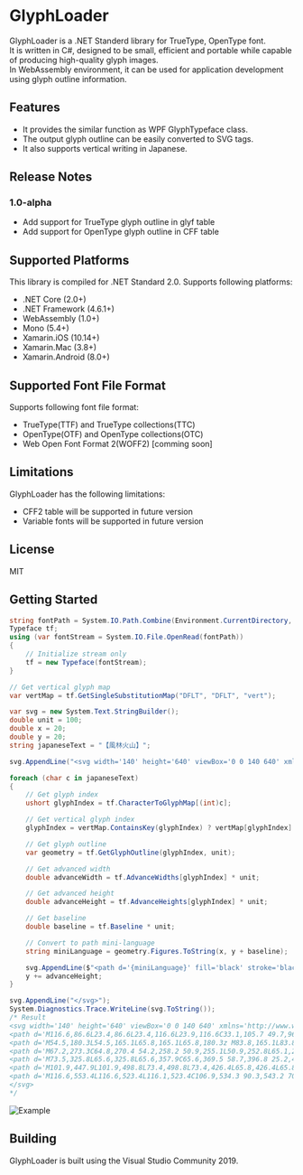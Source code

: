 ﻿# GlyphLoader
GlyphLoader is a .NET Standerd library for TrueType, OpenType font.  
It is written in C#, designed to be small, efficient and portable while capable of producing high-quality glyph images.  
In WebAssembly environment, it can be used for application development using glyph outline information.  

## Features

- It provides the similar function as WPF GlyphTypeface class.
- The output glyph outline can be easily converted to SVG tags.
- It also supports vertical writing in Japanese.

## Release Notes

### 1.0-alpha

- Add support for TrueType glyph outline in glyf table
- Add support for OpenType glyph outline in CFF table

## Supported Platforms
This library is compiled for .NET Standard 2.0. Supports following platforms:

- .NET Core (2.0+)
- .NET Framework (4.6.1+)
- WebAssembly (1.0+)
- Mono (5.4+)
- Xamarin.iOS (10.14+)
- Xamarin.Mac (3.8+)
- Xamarin.Android (8.0+)

## Supported Font File Format
Supports following font file format:

- TrueType(TTF) and TrueType collections(TTC)
- OpenType(OTF) and OpenType collections(OTC)
- Web Open Font Format 2(WOFF2) [comming soon]

## Limitations
GlyphLoader has the following limitations:

- CFF2 table will be supported in future version
- Variable fonts will be supported in future version

## License
MIT

## Getting Started

```cs
string fontPath = System.IO.Path.Combine(Environment.CurrentDirectory, "NotoSansJP-Regular.otf");
Typeface tf;
using (var fontStream = System.IO.File.OpenRead(fontPath))
{
    // Initialize stream only
    tf = new Typeface(fontStream);
}

// Get vertical glyph map
var vertMap = tf.GetSingleSubstitutionMap("DFLT", "DFLT", "vert");

var svg = new System.Text.StringBuilder();
double unit = 100;
double x = 20;
double y = 20;
string japaneseText = "【風林火山】";

svg.AppendLine("<svg width='140' height='640' viewBox='0 0 140 640' xmlns='http://www.w3.org/2000/svg' version='1.1'>");

foreach (char c in japaneseText)
{
    // Get glyph index
    ushort glyphIndex = tf.CharacterToGlyphMap[(int)c];

    // Get vertical glyph index
    glyphIndex = vertMap.ContainsKey(glyphIndex) ? vertMap[glyphIndex] : glyphIndex;

    // Get glyph outline
    var geometry = tf.GetGlyphOutline(glyphIndex, unit);

    // Get advanced width
    double advanceWidth = tf.AdvanceWidths[glyphIndex] * unit;

    // Get advanced height
    double advanceHeight = tf.AdvanceHeights[glyphIndex] * unit;

    // Get baseline
    double baseline = tf.Baseline * unit;

    // Convert to path mini-language
    string miniLanguage = geometry.Figures.ToString(x, y + baseline);

    svg.AppendLine($"<path d='{miniLanguage}' fill='black' stroke='black' stroke-width='0' />");
    y += advanceHeight;
}

svg.AppendLine("</svg>");
System.Diagnostics.Trace.WriteLine(svg.ToString());
/* Result
<svg width='140' height='640' viewBox='0 0 140 640' xmlns='http://www.w3.org/2000/svg' version='1.1'>
<path d='M116.6,86.6L23.4,86.6L23.4,116.6L23.9,116.6C33.1,105.7 49.7,96.8 70,96.8C90.3,96.8 106.9,105.7 116.1,116.6L116.6,116.6z ' fill='black' stroke='black' stroke-width='0' />
<path d='M54.5,180.3L54.5,165.1L65.8,165.1L65.8,180.3z M83.8,165.1L83.8,180.3L72.4,180.3L72.4,165.1z M79.9,190.6C81.8,193.2 83.6,196.1 85.3,199.1L72.4,199.9L72.4,186.2L90.1,186.2L90.1,159.1L72.4,159.1L72.4,149.4C79.8,148.5 86.7,147.3 92.2,145.8L87,140.4C77.5,143 60.2,145 45.7,146C46.5,147.5 47.4,150 47.7,151.5C53.5,151.3 59.7,150.8 65.8,150.2L65.8,159.1L48.5,159.1L48.5,186.2L65.8,186.2L65.8,200.3C56.8,200.8 48.7,201.3 42.5,201.6L43,208.4C54.8,207.5 71.8,206.3 88.4,205.1C89.8,207.9 90.8,210.6 91.4,212.8L97.5,210.6C95.8,204.5 90.8,195.3 85.6,188.7z M35.7,129.8L35.7,161.8C35.7,177.1 34.6,197.4 23.9,211.6C25.6,212.5 28.6,214.5 29.8,215.8C41.1,200.7 42.8,178 42.8,161.8L42.8,136.6L96.8,136.6C97.1,180.2 97,215.6 109.2,215.6C114.3,215.6 115.8,210.6 116.5,197.7C115.1,196.5 113.2,194.4 111.9,192.4C111.7,201.1 111.2,207.9 109.9,207.9C104,207.9 103.8,166.9 103.9,129.8z ' fill='black' stroke='black' stroke-width='0' />
<path d='M67.2,273.3C64.8,270.4 54.2,258.2 50.9,255.1L50.9,252.8L65.1,252.8L65.1,245.7L50.9,245.7L50.9,224.3L43.6,224.3L43.6,245.7L25.8,245.7L25.8,252.8L42.3,252.8C38.5,266.6 30.8,282 23.3,290.4C24.6,292.2 26.4,295.1 27.3,297.3C33.3,290.3 39.3,278.7 43.6,266.7L43.6,315.5L50.9,315.5L50.9,264C55,269.2 60.1,276.1 62.3,279.7z M113.6,252.8L113.6,245.7L94.7,245.7L94.7,224.3L87.4,224.3L87.4,245.7L69.4,245.7L69.4,252.8L85.8,252.8C81.2,268.8 71.9,285.1 62.4,294.4C63.8,296.1 65.8,298.9 66.8,300.9C74.6,293.1 82.1,280.1 87.4,266.4L87.4,315.5L94.7,315.5L94.7,266.1C99.1,279.2 104.9,291.4 111,299.1C112.3,297.1 114.9,294.6 116.7,293.3C108.7,284.6 101.1,268.6 96.6,252.8z ' fill='black' stroke='black' stroke-width='0' />
<path d='M73.5,325.8L65.6,325.8L65.6,357.9C65.6,369.5 58.7,396.8 25.2,409.6C26.9,411.1 29.3,414.2 30.3,415.7C58.5,404.1 67.6,382 69.5,372.3C71.5,381.9 81.2,404.8 110.1,415.7C111.2,413.7 113.4,410.5 115,408.9C80.6,396.7 73.5,369.3 73.5,357.9z M102.7,344.3C99.4,353 93.1,365 88.2,372.3L94.4,375.2C99.5,368.1 105.9,356.8 110.7,347.5z M40.4,344.5C38.8,355.6 35.4,366.4 27.4,372.4L33.8,376.8C42.7,370 46,357.9 47.8,346z ' fill='black' stroke='black' stroke-width='0' />
<path d='M101.9,447.9L101.9,498.8L73.4,498.8L73.4,426.4L65.8,426.4L65.8,498.8L38.3,498.8L38.3,448L30.8,448L30.8,514.4L38.3,514.4L38.3,506.3L101.9,506.3L101.9,514L109.5,514L109.5,447.9z ' fill='black' stroke='black' stroke-width='0' />
<path d='M116.6,553.4L116.6,523.4L116.1,523.4C106.9,534.3 90.3,543.2 70,543.2C49.7,543.2 33.1,534.3 23.9,523.4L23.4,523.4L23.4,553.4z ' fill='black' stroke='black' stroke-width='0' />
</svg>
*/
```
![Example](./docs/examples/furinkazan.svg)

## Building

GlyphLoader is built using the Visual Studio Community 2019.

